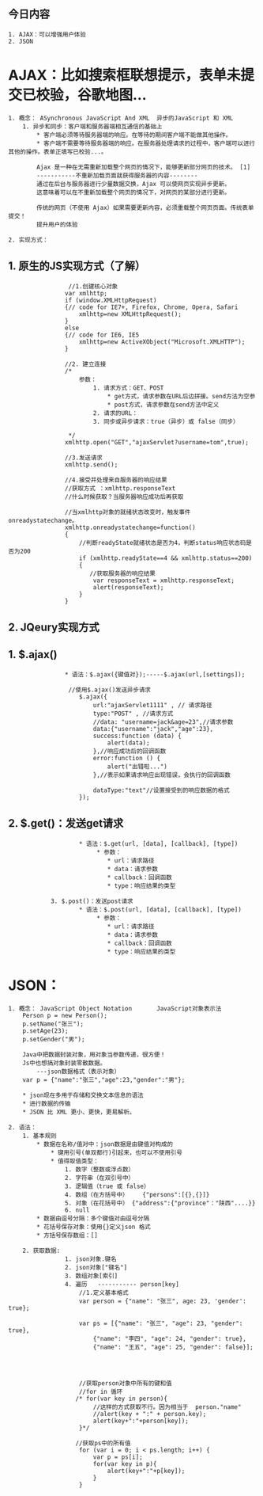 ## 今日内容
	1. AJAX：可以增强用户体验
	2. JSON





# AJAX：比如搜索框联想提示，表单未提交已校验，谷歌地图...
	1. 概念： ASynchronous JavaScript And XML	异步的JavaScript 和 XML
		1. 异步和同步：客户端和服务器端相互通信的基础上
			* 客户端必须等待服务器端的响应。在等待的期间客户端不能做其他操作。
			* 客户端不需要等待服务器端的响应。在服务器处理请求的过程中，客户端可以进行其他的操作。表单正填写已校验...。

			Ajax 是一种在无需重新加载整个网页的情况下，能够更新部分网页的技术。 [1] 
			-----------不重新加载页面就获得服务器的内容--------
			通过在后台与服务器进行少量数据交换，Ajax 可以使网页实现异步更新。
			这意味着可以在不重新加载整个网页的情况下，对网页的某部分进行更新。
			
			传统的网页（不使用 Ajax）如果需要更新内容，必须重载整个网页页面。传统表单提交！
			提升用户的体验

	2. 实现方式：
##		1. 原生的JS实现方式（了解）
					 //1.创建核心对象
		            var xmlhttp;
		            if (window.XMLHttpRequest)
		            {// code for IE7+, Firefox, Chrome, Opera, Safari
		                xmlhttp=new XMLHttpRequest();
		            }
		            else
		            {// code for IE6, IE5
		                xmlhttp=new ActiveXObject("Microsoft.XMLHTTP");
		            }
		
		            //2. 建立连接
		            /*
		                参数：
		                    1. 请求方式：GET、POST
		                        * get方式，请求参数在URL后边拼接。send方法为空参
		                        * post方式，请求参数在send方法中定义
		                    2. 请求的URL：
		                    3. 同步或异步请求：true（异步）或 false（同步）
		
		             */
		            xmlhttp.open("GET","ajaxServlet?username=tom",true);
		
		            //3.发送请求
		            xmlhttp.send();
		
		            //4.接受并处理来自服务器的响应结果
		            //获取方式 ：xmlhttp.responseText
		            //什么时候获取？当服务器响应成功后再获取
		
		            //当xmlhttp对象的就绪状态改变时，触发事件onreadystatechange。
		            xmlhttp.onreadystatechange=function()
		            {
		                //判断readyState就绪状态是否为4，判断status响应状态码是否为200
		                if (xmlhttp.readyState==4 && xmlhttp.status==200)
		                {
		                   //获取服务器的响应结果
		                    var responseText = xmlhttp.responseText;
		                    alert(responseText);
		                }
		            }

        
##    2. JQeury实现方式
##    			1. $.ajax()
    				* 语法：$.ajax({键值对});-----$.ajax(url,[settings]);
    				
    				 //使用$.ajax()发送异步请求
    		            $.ajax({
    		                url:"ajaxServlet1111" , // 请求路径
    		                type:"POST" , //请求方式
    		                //data: "username=jack&age=23",//请求参数
    		                data:{"username":"jack","age":23},
    		                success:function (data) {
    		                    alert(data);
    		                },//响应成功后的回调函数
    		                error:function () {
    		                    alert("出错啦...")
    		                },//表示如果请求响应出现错误，会执行的回调函数
    		
    		                dataType:"text"//设置接受到的响应数据的格式
    		            });

##              2. $.get()：发送get请求
                		* 语法：$.get(url, [data], [callback], [type])
                			 * 参数：
                				* url：请求路径
                				* data：请求参数
                				* callback：回调函数
                				* type：响应结果的类型
          
                3. $.post()：发送post请求
                    	* 语法：$.post(url, [data], [callback], [type])
                    		 * 参数：
                    			* url：请求路径
                    			* data：请求参数
                    			* callback：回调函数
                    			* type：响应结果的类型		
                    
                    			
# JSON：
	1. 概念： JavaScript Object Notation		JavaScript对象表示法
		Person p = new Person();
		p.setName("张三");
		p.setAge(23);
		p.setGender("男");

        Java中把数据封装对象，用对象当参数传递，很方便！
        Js中也想搞对象封装零散数据。
            ---json数据格式（表示对象）
		var p = {"name":"张三","age":23,"gender":"男"};

		* json现在多用于存储和交换文本信息的语法
		* 进行数据的传输
		* JSON 比 XML 更小、更快，更易解析。
	
	2. 语法：
		1. 基本规则
			* 数据在名称/值对中：json数据是由键值对构成的
				* 键用引号(单双都行)引起来，也可以不使用引号
				* 值得取值类型：
					1. 数字（整数或浮点数）
					2. 字符串（在双引号中）
					3. 逻辑值（true 或 false）
					4. 数组（在方括号中）	{"persons":[{},{}]}
					5. 对象（在花括号中） {"address":{"province"："陕西"....}}
					6. null
			* 数据由逗号分隔：多个键值对由逗号分隔
			* 花括号保存对象：使用{}定义json 格式 
			* 方括号保存数组：[]
			  
		2. 获取数据:
        			1. json对象.键名
        			2. json对象["键名"]
        			3. 数组对象[索引]
        			4. 遍历	----------- person[key]
                        //1.定义基本格式
    			        var person = {"name": "张三", age: 23, 'gender': true};
    			
    			        var ps = [{"name": "张三", "age": 23, "gender": true},
    			            {"name": "李四", "age": 24, "gender": true},
    			            {"name": "王五", "age": 25, "gender": false}];
    			
    			
    			
    			
    			        //获取person对象中所有的键和值
    			        //for in 循环
    			       /* for(var key in person){
    			            //这样的方式获取不行。因为相当于  person."name"
    			            //alert(key + ":" + person.key);
    			            alert(key+":"+person[key]);
    			        }*/
    			
    			       //获取ps中的所有值
    			        for (var i = 0; i < ps.length; i++) {
    			            var p = ps[i];
    			            for(var key in p){
    			                alert(key+":"+p[key]);
    			            }
    			        }    		                 						